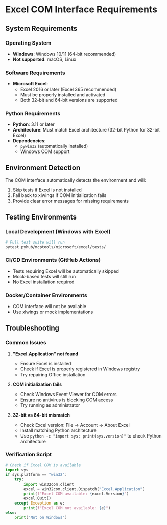# Excel COM Interface Requirements

## System Requirements

### Operating System
- **Windows**: Windows 10/11 (64-bit recommended)
- **Not supported**: macOS, Linux

### Software Requirements
- **Microsoft Excel**:
  - Excel 2016 or later (Excel 365 recommended)
  - Must be properly installed and activated
  - Both 32-bit and 64-bit versions are supported

### Python Requirements
- **Python**: 3.11 or later
- **Architecture**: Must match Excel architecture (32-bit Python for 32-bit Excel)
- **Dependencies**:
  - `pywin32` (automatically installed)
  - Windows COM support

## Environment Detection

The COM interface automatically detects the environment and will:
1. Skip tests if Excel is not installed
2. Fall back to xlwings if COM initialization fails
3. Provide clear error messages for missing requirements

## Testing Environments

### Local Development (Windows with Excel)
```bash
# Full test suite will run
pytest pyhub/mcptools/microsoft/excel/tests/
```

### CI/CD Environments (GitHub Actions)
- Tests requiring Excel will be automatically skipped
- Mock-based tests will still run
- No Excel installation required

### Docker/Container Environments
- COM interface will not be available
- Use xlwings or mock implementations

## Troubleshooting

### Common Issues

1. **"Excel.Application" not found**
   - Ensure Excel is installed
   - Check if Excel is properly registered in Windows registry
   - Try repairing Office installation

2. **COM initialization fails**
   - Check Windows Event Viewer for COM errors
   - Ensure no antivirus is blocking COM access
   - Try running as administrator

3. **32-bit vs 64-bit mismatch**
   - Check Excel version: File → Account → About Excel
   - Install matching Python architecture
   - Use `python -c "import sys; print(sys.version)"` to check Python architecture

### Verification Script

```python
# Check if Excel COM is available
import sys
if sys.platform == "win32":
    try:
        import win32com.client
        excel = win32com.client.Dispatch("Excel.Application")
        print(f"Excel COM available: {excel.Version}")
        excel.Quit()
    except Exception as e:
        print(f"Excel COM not available: {e}")
else:
    print("Not on Windows")
```
